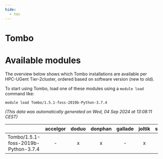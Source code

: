 ```yaml
---
hide:
  - toc
---
```


Tombo
=====

# Available modules


The overview below shows which Tombo installations are available per HPC-UGent Tier-2cluster, ordered based on software version (new to old).

To start using Tombo, load one of these modules using a `module load` command like:

```shell
module load Tombo/1.5.1-foss-2019b-Python-3.7.4
```

*(This data was automatically generated on Wed, 04 Sep 2024 at 13:08:11 CEST)*  

| |accelgor|doduo|donphan|gallade|joltik|shinx|skitty|
| :---: | :---: | :---: | :---: | :---: | :---: | :---: | :---: |
|Tombo/1.5.1-foss-2019b-Python-3.7.4|-|x|x|-|x|-|x|

